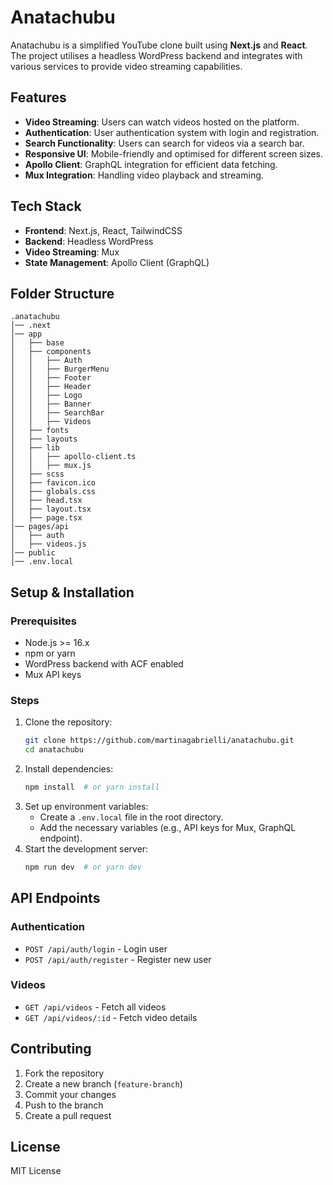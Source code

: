 # Anatachubu

Anatachubu is a simplified YouTube clone built using **Next.js** and **React**. The project utilises a headless WordPress backend and integrates with various services to provide video streaming capabilities.

## Features
- **Video Streaming**: Users can watch videos hosted on the platform.
- **Authentication**: User authentication system with login and registration.
- **Search Functionality**: Users can search for videos via a search bar.
- **Responsive UI**: Mobile-friendly and optimised for different screen sizes.
- **Apollo Client**: GraphQL integration for efficient data fetching.
- **Mux Integration**: Handling video playback and streaming.

## Tech Stack
- **Frontend**: Next.js, React, TailwindCSS
- **Backend**: Headless WordPress
- **Video Streaming**: Mux
- **State Management**: Apollo Client (GraphQL)

## Folder Structure
```
.anatachubu
│── .next
│── app
│   ├── base
│   ├── components
│   │   ├── Auth
│   │   ├── BurgerMenu
│   │   ├── Footer
│   │   ├── Header
│   │   ├── Logo
│   │   ├── Banner
│   │   ├── SearchBar
│   │   ├── Videos
│   ├── fonts
│   ├── layouts
│   ├── lib
│   │   ├── apollo-client.ts
│   │   ├── mux.js
│   ├── scss
│   ├── favicon.ico
│   ├── globals.css
│   ├── head.tsx
│   ├── layout.tsx
│   ├── page.tsx
│── pages/api
│   ├── auth
│   ├── videos.js
│── public
│── .env.local
```

## Setup & Installation
### Prerequisites
- Node.js >= 16.x
- npm or yarn
- WordPress backend with ACF enabled
- Mux API keys

### Steps
1. Clone the repository:
   ```sh
   git clone https://github.com/martinagabrielli/anatachubu.git
   cd anatachubu
   ```
2. Install dependencies:
   ```sh
   npm install  # or yarn install
   ```
3. Set up environment variables:
   - Create a `.env.local` file in the root directory.
   - Add the necessary variables (e.g., API keys for Mux, GraphQL endpoint).
4. Start the development server:
   ```sh
   npm run dev  # or yarn dev
   ```

## API Endpoints
### Authentication
- `POST /api/auth/login` - Login user
- `POST /api/auth/register` - Register new user

### Videos
- `GET /api/videos` - Fetch all videos
- `GET /api/videos/:id` - Fetch video details

## Contributing
1. Fork the repository
2. Create a new branch (`feature-branch`)
3. Commit your changes
4. Push to the branch
5. Create a pull request

## License
MIT License
